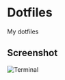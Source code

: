 Dotfiles
========

My dotfiles


## Screenshot
![Terminal](https://raw.github.com/cjrieck/Dotfiles/master/images/terminal-window.png)